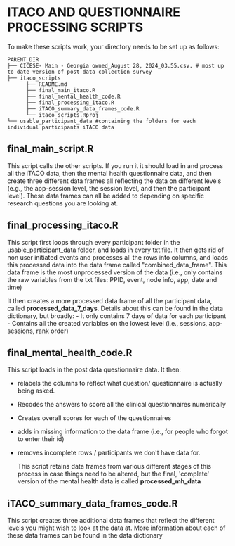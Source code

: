 # ITACO AND QUESTIONNAIRE PROCESSING SCRIPTS

To make these scripts work, your directory needs to be set up as follows:

```{r}
PARENT_DIR
├── CICESE- Main - Georgia owned_August 28, 2024_03.55.csv. # most up to date version of post data collection survey
├── itaco_scripts 
      ├── README.md
      ├── final_main_itaco.R
      ├── final_mental_health_code.R
      ├── final_processing_itaco.R
      ├── iTACO_summary_data_frames_code.R
      └── itaco_scripts.Rproj
└── usable_participant_data #containing the folders for each individual participants iTACO data 

```

## final_main_script.R

This script calls the other scripts. If you run it it should load in and process all the iTACO data, then the mental health questionnaire data, and then create three different data frames all reflecting the data on different levels (e.g., the app-session level, the session level, and then the participant level). These data frames can all be added to depending on specific research questions you are looking at.

## final_processing_itaco.R

This script first loops through every participant folder in the usable_participant_data folder, and loads in every txt.file. It then gets rid of non user initiated events and processes all the rows into columns, and loads this processed data into the data frame called "combined_data_frame". This data frame is the most unprocessed version of the data (i.e., only contains the raw variables from the txt files: PPID, event, node info, app, date and time)

It then creates a more processed data frame of all the participant data, called **processed_data_7_days**. Details about this can be found in the data dictionary, but broadly: - It only contains 7 days of data for each participant - Contains all the created variables on the lowest level (i.e., sessions, app-sessions, rank order)

## final_mental_health_code.R

This script loads in the post data questionnaire data. It then:

-   relabels the columns to reflect what question/ questionnaire is actually being asked.

-   Recodes the answers to score all the clinical questionnaires numerically

-   Creates overall scores for each of the questionnaires

-   adds in missing information to the data frame (i.e., for people who forgot to enter their id)

-   removes incomplete rows / participants we don't have data for.

    This script retains data frames from various different stages of this process in case things need to be altered, but the final, 'complete' version of the mental health data is called **processed_mh_data**

## iTACO_summary_data_frames_code.R

This script creates three additional data frames that reflect the different levels you might wish to look at the data at. More information about each of these data frames can be found in the data dictionary
